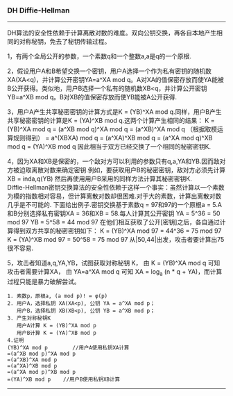 ### **DH Diffie-Hellman**

<hr>

DH算法的安全性依赖于计算离散对数的难度。双向公钥交换，再各自本地产生相同的对称秘钥，免去了秘钥传输过程。 <br>

1，有两个全局公开的参数，一个素数q和一个整数a,a是q的一个原根. <br>

2，假设用户A和B希望交换一个密钥，用户A选择一个作为私有密钥的随机数XA(XA<q)，并计算公开密钥YA=a^XA mod q。A对XA的值保密存放而使YA能被B公开获得。类似地，用户B选择一个私有的随机数XB<q，并计算公开密钥YB=a^XB mod q。B对XB的值保密存放而使YB能被A公开获得. <br>

3，用户A产生共享秘密密钥的计算方式是K = (YB)^XA mod q.同样，用户B产生共享秘密密钥的计算是K = (YA)^XB mod q.这两个计算产生相同的结果： K = (YB)^XA mod q = (a^XB mod q)^XA mod q = (a^XB)^XA mod q （根据取模运算规则得到） = a^(XBXA) mod q = (a^XA)^XB mod q = (a^XA mod q)^XB mod q = (YA)^XB mod q 因此相当于双方已经交换了一个相同的秘密密钥K. <br>

4，因为XA和XB是保密的，一个敌对方可以利用的参数只有q,a,YA和YB.因而敌对方被迫取离散对数来确定密钥.例如，要获取用户B的秘密密钥，敌对方必须先计算 XB = inda,q(YB) 然后再使用用户B采用的同样方法计算其秘密密钥K.  <br>Diffie-Hellman密钥交换算法的安全性依赖于这样一个事实：虽然计算以一个素数为模的指数相对容易，但计算离散对数却很困难.对于大的素数，计算出离散对数几乎是不可能的. 下面给出例子.密钥交换基于素数q = 97和97的一个原根a = 5.A和B分别选择私有密钥XA = 36和XB = 58.每人计算其公开密钥 YA = 5^36 = 50 mod 97 YB = 5^58 = 44 mod 97 在他们相互获取了公开[密钥]之后，各自通过计算得到双方共享的秘密密钥如下： K = (YB)^XA mod 97 = 44^36 = 75 mod 97 K = (YA)^XB mod 97 = 50^58 = 75 mod 97 从|50,44|出发，攻击者要计算出75很不容易. 

5，攻击者知道a,q,YA,YB，试图获取对称秘钥 K，
由 K = (YB)^XA mod q 可知攻击者需要计算XA，
由 YA=a^XA mod q 可知 XA = log<sub>a</sub> (n * q + YA)，而计算过程只能是暴力破解尝试。 <br>


```
1. 素数p，原根a, (a mod p)! = φ(p)
2. 用户A，选择私钥 XA(XA<p), 公钥 YA = a^XA mod p；
   用户B，选择私钥 XB(XB<p), 公钥 YB = a^XB mod p；
3. 产生对称秘钥K 
   用户A计算 K = (YB)^XA mod p
   用户B计算 K = (YA)^XB mod p
4.证明 
(YB)^XA mod p        //用户A使用私钥XA计算
=(a^XB mod p)^XA mod p
=(a^XB)^XA mod p
=(a^XA)^XB mod p
=(a^XA mod p)^XB mod p
=(YA)^XB mod p    //用户B使用私钥XB计算
```

<hr>
